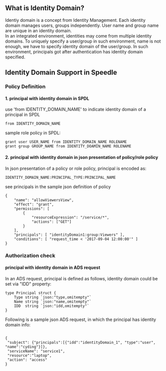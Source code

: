 ## What is Identity Domain? ##

Identiy domain is a concept from Identity Management. Each identity domain manages users, groups independently. User name and group name are unique in an identity domain.        
In an integrated environment, identities may come from multiple identity domains. To uniquely specify a user/group in such environment, name is not enough, we have to specify identity domain of the user/group. In such environment, principals got after authentication has identity domain specified.

## Identity Domain Support in Speedle ##
### Policy Definition ###
#### 1. principal with identity domain in SPDL ####  

use 'from IDENTITY_DOMAIN_NAME' to indicate identity domain of a principal in SPDL  
```
from IDENTITY_DOMAIN_NAME
```  
sample role policy in SPDL:
```
grant user USER_NAME from IDENTITY_DOMAIN_NAME ROLENAME
grant group GROUP_NAME from IDENTITY_DOAMIN_NAME ROLENAME
```
#### 2. principal with identity domain in json presentation of policy/role policy #### 

In json presentation of a policy or role policy, principal is encoded as: 
```
IDENTITY_DOMAIN_NAME:PRINCIPAL_TYPE:PRINCIPAL_NAME  
```     
	
see principals in the sample json definition of policy    
```
{                    
	"name": "allowViewersView",
	"effect": "grant",
	"permissions": [
		{
			"resourceExpression": "/service/*",
			"actions": ["GET"]
		}
	],
	"principals": [	"identityDomain1:group:Viewers"	],
	"conditions": [	"request_time < '2017-09-04 12:00:00'" ]
}
```
### Authorization check ###
#### principal with identity domain in ADS request ####  

In an ADS request, principal is defined as follows, identity domain could be set via "IDD" property:   
```
type Principal struct {
	Type string `json:"type,omitempty"`
	Name string `json:"name,omitempty"`
	IDD  string `json:"idd,omitempty"`
}
```
Following is a sample json ADS request, in which the principal has identity domain info:    
```

{
 "subject": {"principals":[{"idd":"identityDomain_1", "type":"user", "name":"cyding"}]},
 "serviceName": "service1",
 "resource":"laptop",
 "action": "access"
}
```









